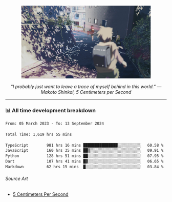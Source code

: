 <p align="center"><img src="asset/header.jpg" width="80%"/></p>
<p align="center"><i>“I probably just want to leave a trace of myself behind in this world.” ― Makoto Shinkai, 5 Centimeters per Second</i></p>

---
<!--
<details>
  <summary>📃 My Resume</summary>

### Education

- 📖 **Computer Science**\
📆 10/2021 - present\
📍 **Thang Long University** - Hoang Mai, Hanoi, Vietnam

### Experience

<img align="right" src="https://img.shields.io/badge/Figma-F24E1E?style=flat&logo=figma&logoColor=white"/>
<img align="right" src="https://img.shields.io/badge/node.js-6DA55F?style=flat&logo=node.js&logoColor=white"/>
<img align="right" src="https://img.shields.io/badge/Next.js-black?style=flat&logo=next.js&logoColor=white"/>
<img align="right" src="https://img.shields.io/badge/TypeScript-007ACC?style=flat&logo=typescript&logoColor=white"/>


- 👨‍💻 **Frontend Web Intern**\
📆 07/2023 - present\
📍 **MQ ICT Solutions** - Hoang Mai, Hanoi, Vietnam
</details> 
-->

### 📊 All time development breakdown

<!--START_SECTION:waka-->

```txt
From: 05 March 2023 - To: 13 September 2024

Total Time: 1,619 hrs 55 mins

TypeScript        981 hrs 16 mins ███████████████░░░░░░░░░░   60.58 %
JavaScript        160 hrs 35 mins ██▒░░░░░░░░░░░░░░░░░░░░░░   09.91 %
Python            128 hrs 51 mins ██░░░░░░░░░░░░░░░░░░░░░░░   07.95 %
Dart              107 hrs 41 mins █▓░░░░░░░░░░░░░░░░░░░░░░░   06.65 %
Markdown          62 hrs 15 mins  █░░░░░░░░░░░░░░░░░░░░░░░░   03.84 %
```

<!--END_SECTION:waka-->

###### Source Art

-  [5 Centimeters Per Second](https://wallhaven.cc/w/nrowq1)

